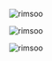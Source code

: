 
<p><img align="center" src="https://github-readme-stats.vercel.app/api?username=rimsoo&show_icons=true&theme=gruvbox&locale=en" alt="rimsoo" /></p>  
<p><img align="center" src="https://github-readme-streak-stats.herokuapp.com/?user=rimsoo&theme=gruvbox" alt="rimsoo" /></p>  
<p><img align="left" src="https://github-readme-stats.vercel.app/api/top-langs?username=rimsoo&show_icons=true&theme=gruvbox&locale=en&layout=compact" alt="rimsoo" /></p>  
